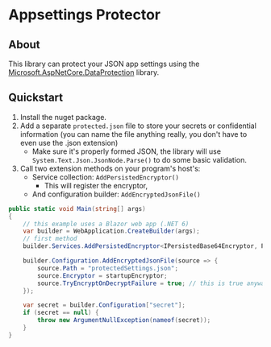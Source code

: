 # Appsettings Protector

## About

This library can protect your JSON app settings using the [Microsoft.AspNetCore.DataProtection](https://www.nuget.org/packages/Microsoft.AspNetCore.DataProtection/) library.

## Quickstart

1. Install the nuget package.
1. Add a separate `protected.json` file to store your secrets or confidential information (you can name the file anything really, you don't have to even use the .json extension)
    - Make sure it's properly formed JSON, the library will use `System.Text.Json.JsonNode.Parse()` to do some basic validation.
1. Call two extension methods on your program's host's:
    - Service collection: `AddPersistedEncryptor()`
        - This will register the encryptor,
    - And configuration builder: `AddEncryptedJsonFile()`
```C#
public static void Main(string[] args)
{
    // this example uses a Blazor web app (.NET 6)
    var builder = WebApplication.CreateBuilder(args);
    // first method        
    builder.Services.AddPersistedEncryptor<IPersistedBase64Encryptor, PersistedBase64Encryptor>(out var startupEncryptor);

    builder.Configuration.AddEncryptedJsonFile(source => {
        source.Path = "protectedSettings.json";
        source.Encryptor = startupEncryptor;
        source.TryEncryptOnDecryptFailure = true; // this is true anyway, but code is here to demonstrate the api exists
    });

    var secret = builder.Configuration["secret"];
    if (secret == null) {
        throw new ArgumentNullException(nameof(secret));
    }
}

```